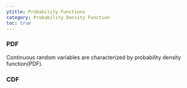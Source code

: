 ```yaml
---
ytitle: Probability Functions 
category: Probability Density Function
toc: true
---
```


### PDF

Continuous random variables are characterized by probability density function(PDF).

### CDF

